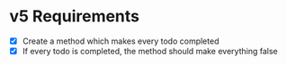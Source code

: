 # v5 Requirements

- [x] Create a method which makes every todo completed
- [x] If every todo is completed, the method should make everything false